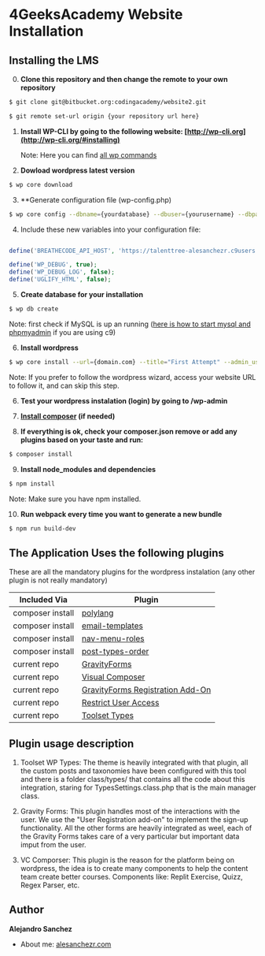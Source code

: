 # 4GeeksAcademy Website Installation

## Installing the LMS

0) **Clone this repository and then change the remote to your own repository**
```sh
$ git clone git@bitbucket.org:codingacademy/website2.git

$ git remote set-url origin {your repository url here}
```

1) **Install WP-CLI by going to the following website: [http://wp-cli.org](http://wp-cli.org/#installing)**

    Note: Here you can find [all wp commands](https://developer.wordpress.org/cli/commands/)

2) **Dowload wordpress latest version**
```sh
$ wp core download
```

3) **Generate configuration file (wp-config.php)
```sh
$ wp core config --dbname={yourdatabase} --dbuser={yourusername} --dbpass={YOUR DATABASE PASSWORD}
```

4) Include these new variables into your configuration file:

```php

define('BREATHECODE_API_HOST', 'https://talenttree-alesanchezr.c9users.io/');

define('WP_DEBUG', true);
define('WP_DEBUG_LOG', false);
define('UGLIFY_HTML', false);

```

5) **Create database for your installation**
```sh
$ wp db create
```
Note: first check if MySQL is up an running ([here is how to start mysql and phpmyadmin](https://community.c9.io/t/setting-up-phpmyadmin/1723) if you are using c9)

6) **Install wordpress**
```sh
$ wp core install --url={domain.com} --title="First Attempt" --admin_user={yourusername} --admin_password={yourpassword} --admin_email={your@email.com}
```
Note: If you prefer to follow the wordpress wizard, access your website URL to follow it, and can skip this step.

6) **Test your wordpress instalation (login) by going to /wp-admin**

7) **[Install composer](https://getcomposer.org/download/) (if needed)**

8) **If everything is ok, check your composer.json remove or add any plugins based on your taste and run:**
```sh
$ composer install
```

9) **Install node_modules and dependencies**
```sh
$ npm install
```

Note: Make sure you have npm installed.

10) **Run webpack every time you want to generate a new bundle**

```sh
$ npm run build-dev
```
    
## The Application Uses the following plugins

These are all the mandatory plugins for the wordpress instalation (any other plugin is not really mandatory)
    
| Included Via      | Plugin        |
| -                 | -             |
| composer install  | [polylang](https://wordpress.org/plugins/polylang/)     |
| composer install  | [email-templates](https://wordpress.org/plugins/email-templates/)     |
| composer install  | [nav-menu-roles](https://wordpress.org/plugins/nav-menu-roles/)     |
| composer install  | [post-types-order](https://wordpress.org/plugins/post-types-order/)     |
| current repo      | [GravityForms](http://www.gravityforms.com/)  |
| current repo      | [Visual Composer](https://vc.wpbakery.com/)   |
| current repo      | [GravityForms Registration Add-On](http://www.gravityforms.com/add-ons/user-registration/)|
| current repo      | [Restrict User Access](https://wordpress.org/plugins/restrict-user-access/) |
| current repo      | [Toolset Types](https://wordpress.org/plugins/types/) |

## Plugin usage description

1. Toolset WP Types: The theme is heavily integrated with that plugin, all the custom posts and taxonomies have been configured with this tool and there is a folder class/types/ that contains all the code about this integration, staring for TypesSettings.class.php that is the main manager class.

2. Gravity Forms: This plugin handles most of the interactions with the user. We use the "User Registration add-on" to implement the sign-up functionality. All the other forms are heavily integrated as weel, each of the Gravity Forms takes care of a very particular but important data imput from the user.

3. VC Comporser: This plugin is the reason for the platform being on wordpress, the idea is to create many components to help the content team create better courses. Components like: Replit Exercise, Quizz, Regex Parser, etc. 


## Author

**Alejandro Sanchez**
- About me: [alesanchezr.com](alesanchezr.com)
